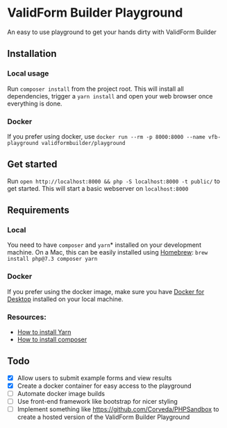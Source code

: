 # ValidForm Builder Playground
An easy to use playground to get your hands dirty with ValidForm Builder

## Installation

### Local usage
Run `composer install` from the project root. This will install all dependencies, trigger a `yarn install` and open your
web browser once everything is done.

### Docker
If you prefer using docker, use `docker run --rm -p 8000:8000 --name vfb-playground validformbuilder/playground`

## Get started

Run `open http://localhost:8000 && php -S localhost:8000 -t public/` to get started. This will start a 
basic webserver on `localhost:8000`

## Requirements

### Local
You need to have `composer` and `yarn`* installed on your development machine.
On a Mac, this can be easily installed using [Homebrew](https://brew.sh): `brew install php@7.3 composer yarn`

### Docker
If you prefer using the docker image, make sure you have 
[Docker for Desktop](https://www.docker.com/products/docker-desktop) installed on your local machine.

### Resources:
 - [How to install Yarn](https://yarnpkg.com/en/docs/install)
 - [How to install composer](https://getcomposer.org/doc/00-intro.md#installation-linux-unix-osx)
 
## Todo

- [X] Allow users to submit example forms and view results
- [X] Create a docker container for easy access to the playground
- [ ] Automate docker image builds
- [ ] Use front-end framework like bootstrap for nicer styling
- [ ] Implement something like https://github.com/Corveda/PHPSandbox to create a hosted version 
      of the ValidForm Builder Playground
